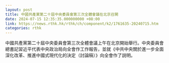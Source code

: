 ```yaml
---
layout: post
title: 中國共產黨第二十屆中央委員會第三次全體會議在北京召開
date: 2024-07-15 12:35:35.000000000 +08:00
link: https://news.rthk.hk/rthk/ch/component/k2/1761635-20240715.htm
categories: rthk
---
```


中國共產黨第二十屆中央委員會第三次全體會議上午在北京開始舉行。中央委員會總書記習近平代表中央政治局向全會作工作報告，並就《中共中央關於進一步全面深化改革、推進中國式現代化的決定（討論稿）》向全會作了説明。
